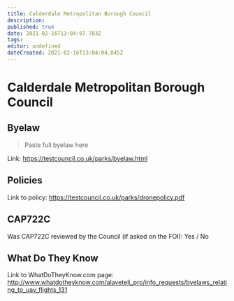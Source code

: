 ```yaml
---
title: Calderdale Metropolitan Borough Council
description: 
published: true
date: 2021-02-16T13:04:07.783Z
tags: 
editor: undefined
dateCreated: 2021-02-16T13:04:04.845Z
---
```


# Calderdale Metropolitan Borough Council


## Byelaw
> Paste full byelaw here

Link:
https://testcouncil.co.uk/parks/byelaw.html

## Policies
Link to policy:
https://testcouncil.co.uk/parks/dronepolicy.pdf

## CAP722C

Was CAP722C reviewed by the Council (if asked on the FOI): Yes / No

## What Do They Know

Link to WhatDoTheyKnow.com page:
http://www.whatdotheyknow.com/alaveteli_pro/info_requests/byelaws_relating_to_uav_flights_131

